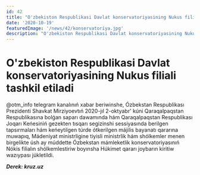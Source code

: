 ```yaml
---
id: 42
title: "O'zbekiston Respublikasi Davlat konservatoriyasining Nukus filiali tashkil etiladi"
date: '2020-10-19'
featuredImage: '/news/42/konservatoriya.jpg'
description: "O'zbekiston Respublikasi Davlat konservatoriyasining Nukus filiali tashkil etiladi"
---
```


# O'zbekiston Respublikasi Davlat konservatoriyasining Nukus filiali tashkil etiladi

@otm_info telegram kanalınıń xabar beriwinshe, Ózbekstan Respublikası Prezidenti Shavkat Mirziyoevtıń 2020-jıl 2-oktyabr' kúni Qaraqalpaqstan Respublikasına bolǵan saparı dawamında hám Qaraqalpaqstan Respublikası Joqarı Keńesiniń gezekten tısqarı segizinshi sessiyasında berilgen tapsırmaları hám keńeytilgen túrde ótkerilgen májilis bayanatı qararına muwapıq, Mádeniyat ministrligine tiyisli ministrlik hám shólkemler menen birgelikte úsh ay múddette Ózbekstan mámleketlik konservatoriyasınıń Nókis filialın shólkemlestiriw boyınsha Húkimet qararı joybarın kiritiw wazıypası júkletildi.

**_Derek: kruz.uz_**
